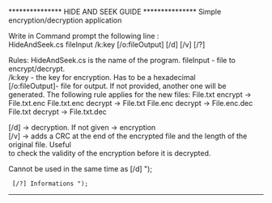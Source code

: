 ***************       HIDE AND SEEK GUIDE       ***************
            Simple encryption/decryption application
            
  Write in Command prompt the following line :                
  HideAndSeek.cs fileInput /k:key [/o:fileOutput] [/d] [/v] [/?]

  Rules: 
  HideAndSeek.cs is the name of the program. 
  fileInput - file to encrypt/decrypt.      
  /k:key - the key for encryption. Has to be a hexadecimal      
  [/o:fileOutput]- file for output. If not provided, another one
  will be generated. The following rule applies for the new files: 
    File.txt encrypt -> File.txt.enc 
    File.txt.enc decrypt -> File.txt 
    File.enc decrypt -> File.enc.dec 
    File.txt decrypt -> File.txt.dec 

  [/d] -> decryption. If not given -> encryption                
  [/v] -> adds a CRC at the end of the encrypted file and the 
  length of the original file. Useful   
  to check the validity of the encryption before it is decrypted.
  
  Cannot be used in the same time as [/d] ");
      
     [/?] Informations ");
*****************************************************************
